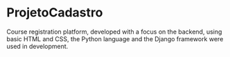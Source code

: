 # ProjetoCadastro
Course registration platform, developed with a focus on the backend, using basic HTML and CSS, the Python language and the Django framework were used in development.


